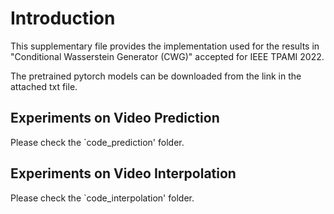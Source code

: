 # Introduction
This supplementary file provides the implementation used for the results in "Conditional Wasserstein Generator (CWG)" accepted for IEEE TPAMI 2022.

The pretrained pytorch models can be downloaded from the link in the attached txt file.

## Experiments on Video Prediction
Please check the `code_prediction' folder.

## Experiments on Video Interpolation
Please check the `code_interpolation' folder.
